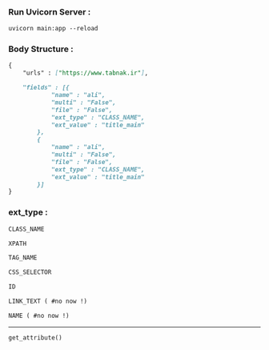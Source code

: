 ### Run Uvicorn Server :
```markdown
uvicorn main:app --reload
```

### Body Structure :
```markdown
{
    "urls" : ["https://www.tabnak.ir"],

    "fields" : [{
            "name" : "ali",
            "multi" : "False",
            "file" : "False",
            "ext_type" : "CLASS_NAME",
            "ext_value" : "title_main"
        },
        {
            "name" : "ali",
            "multi" : "False",
            "file" : "False",
            "ext_type" : "CLASS_NAME",
            "ext_value" : "title_main"
        }]
}
```

### ext_type :
```markdown
CLASS_NAME
```

```markdown
XPATH
```

```markdown
TAG_NAME
```

```markdown
CSS_SELECTOR
```

```markdown
ID
```

```markdown
LINK_TEXT ( #no now !)
```

```markdown
NAME ( #no now !)
```

----
```markdown
get_attribute()
```
